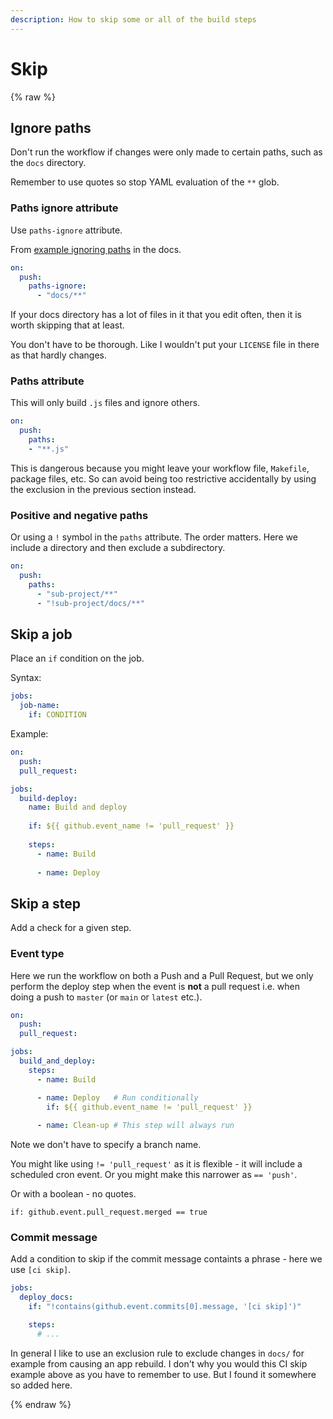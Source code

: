 ```yaml
---
description: How to skip some or all of the build steps
---
```

# Skip

{% raw %}


## Ignore paths

Don't run the workflow if changes were only made to certain paths, such as the `docs` directory.

Remember to use quotes so stop YAML evaluation of the `**` glob.

### Paths ignore attribute

Use `paths-ignore` attribute.

From [example ignoring paths](https://docs.github.com/en/free-pro-team@latest/actions/reference/workflow-syntax-for-github-actions#example-ignoring-paths) in the docs.

```yaml
on:
  push:
    paths-ignore:
      - "docs/**"
```

If your docs directory has a lot of files in it that you edit often, then it is worth skipping that at least.

You don't have to be thorough. Like I wouldn't put your `LICENSE` file in there as that hardly changes.

### Paths attribute

This will only build `.js` files and ignore others.

```yaml
on:
  push:
    paths:
    - "**.js"
```

This is dangerous because you might leave your workflow file, `Makefile`, package files, etc. So can avoid being too restrictive accidentally by using the exclusion in the previous section instead.

### Positive and negative paths

Or using a `!` symbol in the `paths` attribute. The order matters. Here we include a directory and then exclude a subdirectory.

```yaml
on:
  push:
    paths:
      - "sub-project/**"
      - "!sub-project/docs/**"
```


## Skip a job

Place an `if` condition on the job.

Syntax:

```yaml
jobs:
  job-name:
    if: CONDITION
```

Example:

```yaml
on:
  push:
  pull_request:

jobs:
  build-deploy:
    name: Build and deploy
    
    if: ${{ github.event_name != 'pull_request' }}
    
    steps:
      - name: Build
      
      - name: Deploy
```


## Skip a step

Add a check for a given step.

### Event type

Here we run the workflow on both a Push and a Pull Request, but we only perform the deploy step when the event is **not** a pull request i.e. when doing a push to `master` (or `main` or `latest` etc.). 

```yaml
on:
  push:
  pull_request:

jobs:
  build_and_deploy:
    steps:
      - name: Build

      - name: Deploy   # Run conditionally
        if: ${{ github.event_name != 'pull_request' }}
      
      - name: Clean-up # This step will always run
```

Note we don't have to specify a branch name. 

You might like using `!= 'pull_request'` as it is flexible - it will include a scheduled cron event. Or you might make this narrower as `== 'push'`.

Or with a boolean - no quotes.

```
if: github.event.pull_request.merged == true
```

### Commit message

Add a condition to skip if the commit message containts a phrase - here we use `[ci skip]`.

```yaml
jobs:
  deploy_docs:
    if: "!contains(github.event.commits[0].message, '[ci skip]')"

    steps:
      # ...
```

In general I like to use an exclusion rule to exclude changes in `docs/` for example from causing an app rebuild. I don't why you would this CI skip example above as you have to remember to use. But I found it somewhere so added here.

{% endraw %}
